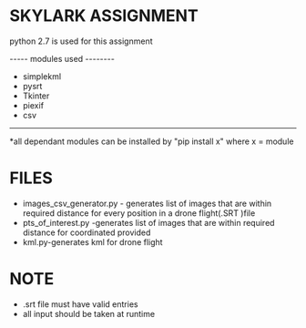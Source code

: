 # SKYLARK ASSIGNMENT
 
 python 2.7 is used for this assignment
 
 ----- modules used --------
 - simplekml 
 - pysrt 
 - Tkinter
 - piexif
 - csv
 ----------------------------
 *all dependant modules can be installed by "pip install x"  where x = module 
 
 # FILES
 - images_csv_generator.py - generates list of images that are within required distance for every position in a drone              flight(.SRT )file     
 - pts_of_interest.py -generates list of images that are within required distance for coordinated provided
 - kml.py-generates kml for drone flight 

 # NOTE
 - .srt file must have valid entries 
 - all input should be taken at runtime
 
